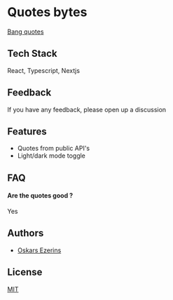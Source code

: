<!-- TODO: -->
<!-- ![Logo](https://dev-to-uploads.s3.amazonaws.com/uploads/articles/th5xamgrr6se0x5ro4g6.png) -->

# Quotes bytes

[Bang quotes](https://quotes-bytes.vercel.app/)

## Tech Stack

React, Typescript, Nextjs

<!-- TODO: -->
<!-- ## Screenshots

![App Screenshot](https://via.placeholder.com/468x300?text=App+Screenshot+Here) -->

## Feedback

If you have any feedback, please open up a discussion

## Features

- Quotes from public API's
- Light/dark mode toggle

## FAQ

#### Are the quotes good ?

Yes

## Authors

- [Oskars Ezerins](https://github.com/OskarsEzerins)

<!-- TODO: -->
<!-- ## Lessons Learned

What did you learn while building this project? What challenges did you face and how did you overcome them? -->

## License

[MIT](https://choosealicense.com/licenses/mit/)
